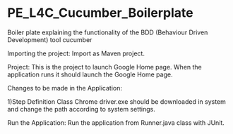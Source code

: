 # PE_L4C_Cucumber_Boilerplate
Boiler plate explaining the functionality of the BDD (Behaviour Driven Development) tool cucumber

Importing the project:
Import as Maven project.

Project: 
This is the project to launch Google Home page.
When the application runs it should launch the Google Home page.

Changes to be made in the Application:

1)Step Definition Class
Chrome driver.exe should be downloaded in system and change the path according to system settings.

Run the Application:
Run the application from Runner.java class with JUnit.